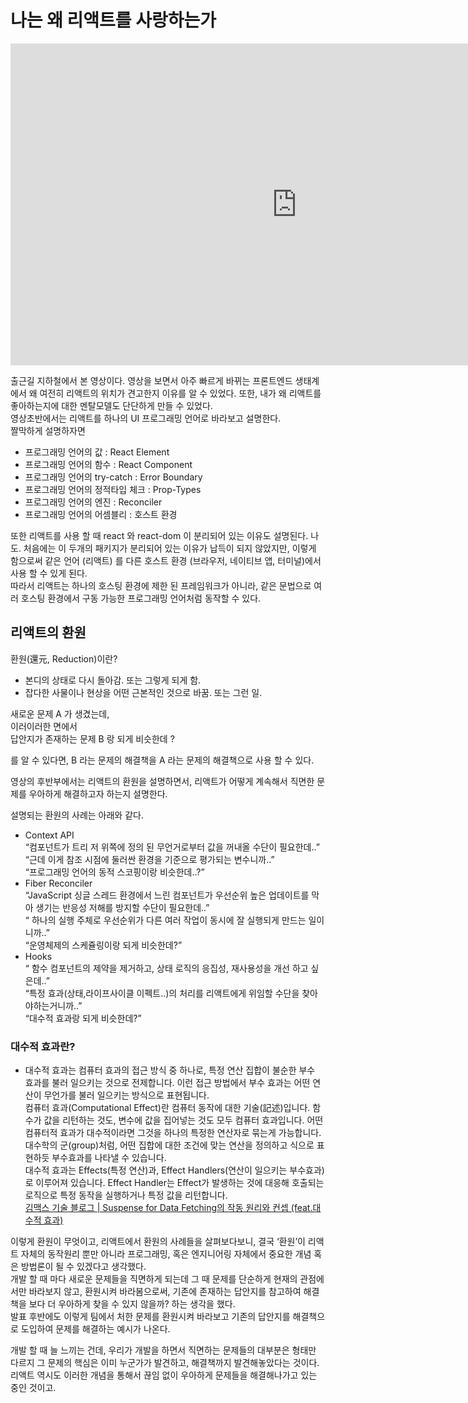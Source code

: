 # 나는 왜 리액트를 사랑하는가

<iframe src="https://www.youtube.com/embed/dJAEWhR83Ug" width="915" height="515" frameborder="0" allowfullscreen=""></iframe>

출근길 지하철에서 본 영상이다. 영상을 보면서 아주 빠르게 바뀌는 프론트엔드 생태계에서 왜 여전히 리액트의 위치가 견고한지 이유를 알 수 있었다. 또한, 내가 왜 리액트를 좋아하는지에 대한 멘탈모델도 단단하게 만들 수 있었다.  
영상초반에서는 리액트를 하나의 UI 프로그래밍 언어로 바라보고 설명한다.  
짤막하게 설명하자면

- 프로그래밍 언어의 값 : React Element
- 프로그래밍 언어의 함수 : React Component
- 프로그래밍 언어의 try-catch : Error Boundary
- 프로그래밍 언어의 정적타입 체크 : Prop-Types
- 프로그래밍 언어의 엔진 : Reconciler
- 프로그래밍 언어의 어셈블리 : 호스트 환경

또한 리액트를 사용 할 때 react 와 react-dom 이 분리되어 있는 이유도 설명된다. 나도. 처음에는 이 두개의 패키지가 분리되어 있는 이유가 납득이 되지 않았지만, 이렇게 함으로써 같은 언어 (리액트) 를 다른 호스트 환경 (브라우저, 네이티브 앱, 터미널)에서 사용 할 수 있게 된다.  
따라서 리액트는 하나의 호스팅 환경에 제한 된 프레임워크가 아니라, 같은 문법으로 여러 호스팅 환경에서 구동 가능한 프로그래밍 언어처럼 동작할 수 있다.

## 리액트의 환원

환원(還元, Reduction)이란?

- 본디의 상태로 다시 돌아감. 또는 그렇게 되게 함.
- 잡다한 사물이나 현상을 어떤 근본적인 것으로 바꿈. 또는 그런 일.

새로운 문제 A 가 생겼는데,  
이러이러한 면에서  
답안지가 존재하는 문제 B 랑 되게 비슷한데 ?

를 알 수 있다면, B 라는 문제의 해결책을 A 라는 문제의 해결책으로 사용 할 수 있다.

영상의 후반부에서는 리액트의 환원을 설명하면서, 리액트가 어떻게 계속해서 직면한 문제를 우아하게 해결하고자 하는지 설명한다.

설명되는 환원의 사례는 아래와 같다.

- Context API  
  “컴포넌트가 트리 저 위쪽에 정의 된 무언거로부터 값을 꺼내올 수단이 필요한데..”  
  “근데 이게 참조 시점에 둘러싼 환경을 기준으로 평가되는 변수니까..”  
  “프로그래밍 언어의 동적 스코핑이랑 비슷한데..?”
- Fiber Reconciler  
  “JavaScript 싱글 스레드 환경에서 느린 컴포넌트가 우선순위 높은 업데이트를 막아 생기는 반응성 저해를 방지할 수단이 필요한데..”  
  “ 하나의 실행 주체로 우선순위가 다른 여러 작업이 동시에 잘 실행되게 만드는 일이니까..”  
  “운영체제의 스케쥴링이랑 되게 비슷한데?”
- Hooks  
  “ 함수 컴포넌트의 제약을 제거하고, 상태 로직의 응집성, 재사용성을 개선 하고 싶은데..”  
  “특정 효과(상태,라이프사이클 이펙트..)의 처리를 리액트에게 위임할 수단을 찾아야하는거니까..”  
  “대수적 효과랑 되게 비슷한데?”

### 대수적 효과란?

- 대수적 효과는 컴퓨터 효과의 접근 방식 중 하나로, 특정 연산 집합이 불순한 부수 효과를 불러 일으키는 것으로 전제합니다. 이런 접근 방법에서 부수 효과는 어떤 연산이 무언가를 불러 일으키는 방식으로 표현됩니다.  
  컴퓨터 효과(Computational Effect)란 컴퓨터 동작에 대한 기술(記述)입니다. 함수가 값을 리턴하는 것도, 변수에 값을 집어넣는 것도 모두 컴퓨터 효과입니다. 어떤 컴퓨터적 효과가 대수적이라면 그것을 하나의 특정한 연산자로 묶는게 가능합니다. 대수학의 군(group)처럼, 어떤 집합에 대한 조건에 맞는 연산을 정의하고 식으로 표현하듯 부수효과를 나타낼 수 있습니다.  
  대수적 효과는 Effects(특정 연산)과, Effect Handlers(연산이 일으키는 부수효과)로 이루어져 있습니다. Effect Handler는 Effect가 발생하는 것에 대응해 호출되는 로직으로 특정 동작을 실행하거나 특정 값을 리턴합니다.  
  [김맥스 기술 블로그 | Suspense for Data Fetching의 작동 원리와 컨셉 (feat.대수적 효과)](https://maxkim-j.github.io/posts/suspense-argibraic-effect)

이렇게 환원이 무엇이고, 리액트에서 환원의 사례들을 살펴보다보니, 결국 ‘환원’이 리액트 자체의 동작원리 뿐만 아니라 프로그래밍, 혹은 엔지니어링 자체에서 중요한 개념 혹은 방법론이 될 수 있겠다고 생각했다.  
개발 할 때 마다 새로운 문제들을 직면하게 되는데 그 때 문제를 단순하게 현재의 관점에서만 바라보지 않고, 환원시켜 바라봄으로써, 기존에 존재하는 답안지를 참고하여 해결책을 보다 더 우아하게 찾을 수 있지 않을까? 하는 생각을 했다.  
발표 후반에도 이렇게 팀에서 처한 문제를 환원시켜 바라보고 기존의 답안지를 해결책으로 도입하여 문제를 해결하는 예시가 나온다.

개발 할 때 늘 느끼는 건데, 우리가 개발을 하면서 직면하는 문제들의 대부분은 형태만 다르지 그 문제의 핵심은 이미 누군가가 발견하고, 해결책까지 발견해놓았다는 것이다. 리액트 역시도 이러한 개념을 통해서 끊임 없이 우아하게 문제들을 해결해나가고 있는 중인 것이고.
